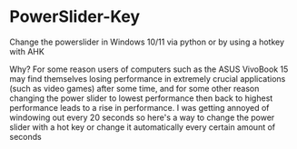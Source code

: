 # PowerSlider-Key
Change the powerslider in Windows 10/11 via python or by using a hotkey with AHK

Why?
For some reason users of computers such as the ASUS VivoBook 15 may find themselves losing performance in extremely crucial applications (such as video games) after some time, and for some other reason changing the power slider to lowest performance then back to highest performance leads to a rise in performance. I was getting annoyed of windowing out every 20 seconds so here's  a way to change the power slider with a hot key or change it automatically every certain amount of seconds

 
